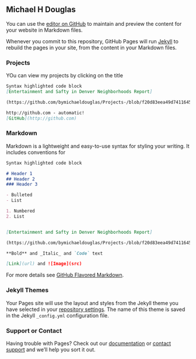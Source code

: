 ## Michael H Douglas

You can use the [editor on GitHub](https://github.com/bymichaeldouglas/Projects-/edit/main/docs/index.md) to maintain and preview the content for your website in Markdown files.

Whenever you commit to this repository, GitHub Pages will run [Jekyll](https://jekyllrb.com/) to rebuild the pages in your site, from the content in your Markdown files.
### Projects
YOu can view my projects by clicking on the title

```markdown
Syntax highlighted code block
[Entertainment and Safty in Denver Neighborhoods Report]

(https://github.com/bymichaeldouglas/Projects-/blob/f20d83eea49d741164546c765fd103d16bb2943e/Copy%20of%20Capstone%20Full%20REPORT.pdf)

http://github.com - automatic!
[GitHub](http://github.com)

```

### Markdown

Markdown is a lightweight and easy-to-use syntax for styling your writing. It includes conventions for

```markdown
Syntax highlighted code block

# Header 1
## Header 2
### Header 3

- Bulleted
- List

1. Numbered
2. List


[Entertainment and Safty in Denver Neighborhoods Report]

(https://github.com/bymichaeldouglas/Projects-/blob/f20d83eea49d741164546c765fd103d16bb2943e/Copy%20of%20Capstone%20Full%20REPORT.pdf)

**Bold** and _Italic_ and `Code` text

[Link](url) and ![Image](src)
```

For more details see [GitHub Flavored Markdown](https://guides.github.com/features/mastering-markdown/).

### Jekyll Themes

Your Pages site will use the layout and styles from the Jekyll theme you have selected in your [repository settings](https://github.com/bymichaeldouglas/Projects-/settings/pages). The name of this theme is saved in the Jekyll `_config.yml` configuration file.

### Support or Contact

Having trouble with Pages? Check out our [documentation](https://docs.github.com/categories/github-pages-basics/) or [contact support](https://support.github.com/contact) and we’ll help you sort it out.
